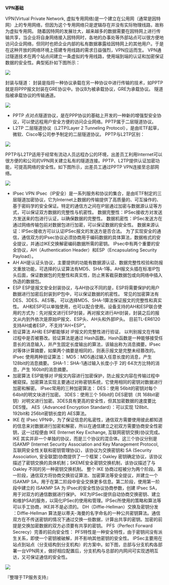 **VPN基础**

VPN(Virtual Private Network, 虚拟专用网络)是一个建立在公用网（通常是因特网）上的专用网络，但因为这个专用网络只是逻辑存在并没有实际物理线路，故称为虚拟专用网。
       随着因特网的发展壮大，越来越多的数据需要在因特网上进行传输共享，当企业将自身网络接入因特网时，各地的办事处等外部站点可以很方便地访问企业网络，但同时也把企业内部的私有数据暴露给因特网上的其他用户。于是在这种开放的网络环境上搭建专用线路的需求日益强烈，VPN应运而生。
    VPN通过隧道技术在两个站点间建立一条虚拟的专用线路，使用端到端的认证和加密保证数据的安全性。典型拓扑如下图所示：
     
<img src="http://oltn18dzj.bkt.clouddn.com/201011411926606.jpg">

封装与隧道：
      封装是指将一种协议承载在另一种协议中进行传输的技术，如PPTP就是将PPP报文封装在GRE协议中。协议B为被承载协议，GRE为承载协议。
隧道指被承载协议的传输通道。

<img src="http://oltn18dzj.bkt.clouddn.com/201011411944901.jpg">

- PPTP
      点对点隧道协议，是在PPP协议的基础上开发的一种新的增强型安全协议，可以使远程用户安全方便的访问企业网络。PPTP属于二层隧道协议。
- L2TP
      二层隧道协议（L2TP(Layer 2 Tunneling Protocol），是由IETF起草，微软、Cisco等公司参予制定的二层隧道协议。
PPTP与L2TP区别：

<img src="http://oltn18dzj.bkt.clouddn.com/201011411106487.jpg">

   PPTP与L2TP适用于经常有流动人员远程办公的环境，出差员工利用Internet可以很方便的和公司的VPN网关建立私有的隧道连接。PPTP、L2TP提供认证加密功能，可提高网络的安全性。如下图所示，出差员工通过PPTP VPN连接至总部网络。
    
<img src="http://oltn18dzj.bkt.clouddn.com/2010114111032543.jpg">

- IPsec VPN
      IPsec（IP安全）是一系列服务和协议的集合，是由IETF制定的三层隧道加密协议，它为Internet上数据的传输提供了高质量的、可互操作的、基于密码学的安全保证。特定的通信方之间在IP层通过加密与数据源认证等方式，可以保证双方数据的完整性与机密性。
数据完整性：IPSec接收方对发送方发送来的包进行认证，以确保数据的完整性。
数据机密性：IPSec发送方在通过网络传输包前对数据包进行加密，可以保证数据的安全性。
数据来源认证：IPSec接收方可以认证IPSec报文的发送方是否合法。
为了实现安全的通信，通信双方的IPsec协议必须协商用于编码数据的具体算法，数据格式的安全提议，并通过IKE交换解密编码数据所需的密钥。
IPsec中有两个重要的安全协议，AH（Authentication Header）和ESP（Encapsulating Security Payload）。
- AH
     AH是认证头协议，主要提供的功能有数据源认证、数据完整性校验和防报文重放功能，可选择的认证算法有MD5、SHA-1等。AH报文头插在标准IP包头后面，保证数据包的完整性和真实性，防止黑客截获数据包或向网络中插入伪造的数据包。
- ESP
     ESP是报文安全封装协议，与AH协议不同的是，ESP将需要保护的用户数据进行加密后封装到IP包中，可以保证数据的机密性。
常见的加密算法有DES、3DES、AES等。
可以选择MD5、SHA-1算法保证报文的完整性和真实性。
AH和ESP可以单独使用，也可以配合使用。设备支持的AH和ESP联合使用的方式为：先对报文进行ESP封装，再对报文进行AH封装，封装之后的报文从内到外依次是原始IP报文、ESP头、AH头和外部IP头。
目前TL-ER6120支持AH或者ESP，不支持“AH+ESP”。
- 验证算法
AH和 ESP都能够对 IP报文的完整性进行验证， 以判别报文在传输过程中是否被篡改。验证算法是通过 Hash函数。Hash函数是一种能够接受任意长的消息输入，并产生固定长度输出的算法，该输出称为消息摘要。IPsec 对等体计算摘要，如果两个摘要是相同的，则表示报文是完整未经篡改的。IPsec 使用两种验证算法：
MD5：MD5通过输入任意长度的消息，产生 128bit的消息摘要。
SHA-1：SHA-1通过输入长度小于 2的 64次方比特的消息，产生 160bit的消息摘要。
- 加密算法
ESP能够对 IP报文内容进行加密保护，防止报文内容在传输过程中被窥探。加密算法实现主要通过对称密钥系统，它使用相同的密钥对数据进行加密和解密。
IPsec常用的三种加密算法：
DES：使用 56bit的密钥对每个 64bit的明文块进行加密。
3DES：使用三个 56bit的 DES密钥（共 168bit密钥）对明文进行加密。3DES具有更高的安全性，但其加密数据的速度要比 DES慢。
AES（Advanced Encryption Standard）：可以实现 128bit、192bit和 256bit密钥长度的 AES算法。
- IKE
在 IPsec VPN中，为了保证信息的私密性，通信双方需要使用彼此都知道的信息来对数据进行加密和解密，所以在通信建立之初双方需要协商安全性密钥，这一过程便由 IKE (Internet Key Exchange, 互联网密钥交换)协议完成。
IKE 其实并非一个单独的协议，而是三个协议的混合体。这三个协议分别是 ISAKMP (Internet Security Association and Key Management Protocol, 互联网安全性关联和密钥管理协议)，该协议为交换密钥和 SA (Security Association, 安全联盟)协商提供了一个框架；Oakley 密钥确定协议，该协议描述了密钥交换的具体机制；SKEME安全密钥交换机制，该协议描述了与 Oakley 不同的另一种密钥交换机制。
整个 IKE 协商过程被分为两个阶段。第一阶段，通信双方将协商交换验证算法、加密算法等安全提议，并建立一个 ISAKMP SA，用于在第二阶段中安全交换更多信息。第二阶段，使用第一阶段中建立的 ISAKMP SA 为 IPsec的安全性协议协商参数，创建 IPsec SA，用于对双方的通信数据进行保护。
IKE为IPSec提供自动协商交换密钥、建立和维护SA的服务，以简化IPSec的使用和管理。IPSec所使用的策略和算法等可以手工协商，IKE并不是必须的。
DH（Diffie-Hellman）交换及密钥分发 ：Diffie-Hellman 算法是以蒂夫-海曼的名字命名的一种公共密钥算法。通信双方在不传送密钥的情况下通过交换一些数据，计算出共享的密钥。加密的前提是交换加密数据的双方必须要有共享的密钥。
PFS（Perfect Forward Secrecy）完善的前向安全性： PFS特性是一种安全特性，由于密钥间没有派生关系，即使一个密钥被破解，并不影响其他密钥的安全性。
IPSec主要用在站点到站点（分支结构到分支机构）的方案中。如下图，总部与分支机构各部署一台VPN网关，做好相应配置后，分支机构与总部的内网间可实现透明互访，又可保证通信的安全性。

<img src="http://oltn18dzj.bkt.clouddn.com/2010114111056838.jpg">

 『整理于TP服务支持』
